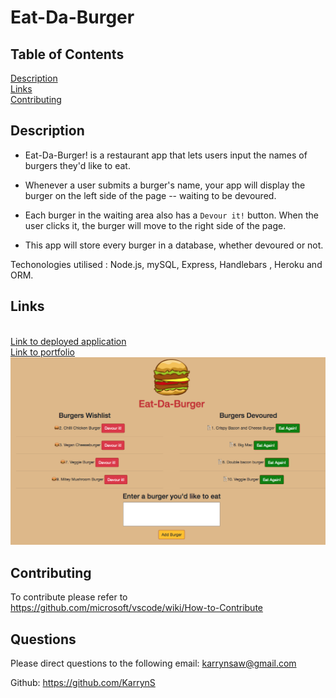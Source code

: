 # Eat-Da-Burger


## Table of Contents
[Description](#Description) <br>
[Links](#Links) <br>
[Contributing](#Contributing) <br>

## Description
* Eat-Da-Burger! is a restaurant app that lets users input the names of burgers they'd like to eat.

* Whenever a user submits a burger's name, your app will display the burger on the left side of the page -- waiting to be devoured.

* Each burger in the waiting area also has a `Devour it!` button. When the user clicks it, the burger will move to the right side of the page.

* This app will store every burger in a database, whether devoured or not.

Techonologies utilised :  Node.js, mySQL, Express,  Handlebars , Heroku and ORM.

## Links

<br>
<a href="" target="_blank"> Link to deployed application </a>
<br>
<a href="https://karryns.github.io/Portfolio/portfolio.html" target="_blank"> Link to portfolio</a>
<br>
<img src="public/assets/img/Eat-Da-Burger.png">

## Contributing
To contribute please refer to https://github.com/microsoft/vscode/wiki/How-to-Contribute

## Questions
Please direct questions to the following email: karrynsaw@gmail.com


Github: https://github.com/KarrynS
    